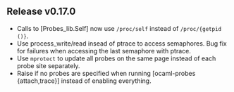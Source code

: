 ## Release v0.17.0

- Calls to [Probes_lib.Self] now use `/proc/self` instead of `/proc/{getpid ()}`.
- Use process_write/read insead of ptrace to access semaphores.
  Bug fix for failures when accessing the last semaphore with ptrace.
- Use `mprotect` to update all probes on the same page instead
  of each probe site separately.
- Raise if no probes are specified when running [ocaml-probes {attach,trace}]
  instead of enabling everything.
